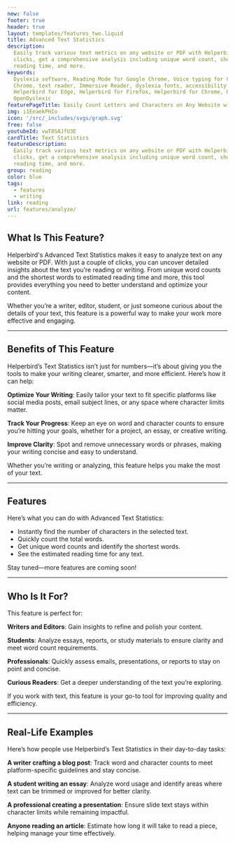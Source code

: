 ```yaml
---
new: false
footer: true
header: true
layout: templates/features_two.liquid
title: Advanced Text Statistics
description:
  Easily track various text metrics on any website or PDF with Helperbird's extension. With just two
  clicks, get a comprehensive analysis including unique word count, shortest words, estimated
  reading time, and more.
keywords:
  Dyslexia software, Reading Mode for Google Chrome, Voice typing for Chrome, Text to speech for
  Chrome, text reader, Immersive Reader, dyslexia fonts, accessibility software, dyslexia software,
  Helperbird for Edge, Helperbird for Firefox, Helperbird for Chrome, Opendyslexic for Chrome,
  OpenDyslexic
featurePageTitle: Easily Count Letters and Characters on Any Website with Helperbird
img: i1EeaekPHIo
icon: '/src/_includes/svgs/graph.svg'
free: false
youtubeId: vwT8SAJfU3E
cardTitle: Text Statistics
featureDescription:
  Easily track various text metrics on any website or PDF with Helperbird's extension. With just two
  clicks, get a comprehensive analysis including unique word count, shortest words, estimated
  reading time, and more.
group: reading
color: blue
tags:
  - features
  - writing
link: reading
url: features/analyze/
---
```





## What Is This Feature?

Helperbird's Advanced Text Statistics makes it easy to analyze text on any website or PDF. With just a couple of clicks, you can uncover detailed insights about the text you’re reading or writing. From unique word counts and the shortest words to estimated reading time and more, this tool provides everything you need to better understand and optimize your content.

Whether you’re a writer, editor, student, or just someone curious about the details of your text, this feature is a powerful way to make your work more effective and engaging.



---



## Benefits of This Feature

Helperbird’s Text Statistics isn’t just for numbers—it’s about giving you the tools to make your writing clearer, smarter, and more efficient. Here’s how it can help:

**Optimize Your Writing**: Easily tailor your text to fit specific platforms like social media posts, email subject lines, or any space where character limits matter.

**Track Your Progress**: Keep an eye on word and character counts to ensure you’re hitting your goals, whether for a project, an essay, or creative writing.

**Improve Clarity**: Spot and remove unnecessary words or phrases, making your writing concise and easy to understand.

Whether you’re writing or analyzing, this feature helps you make the most of your text.

---

## Features

Here’s what you can do with Advanced Text Statistics:

- Instantly find the number of characters in the selected text.
- Quickly count the total words.
- Get unique word counts and identify the shortest words.
- See the estimated reading time for any text.

Stay tuned—more features are coming soon!

---

## Who Is It For?

This feature is perfect for:

**Writers and Editors**: Gain insights to refine and polish your content.

**Students**: Analyze essays, reports, or study materials to ensure clarity and meet word count requirements.

**Professionals**: Quickly assess emails, presentations, or reports to stay on point and concise.

**Curious Readers**: Get a deeper understanding of the text you’re exploring.

If you work with text, this feature is your go-to tool for improving quality and efficiency.

---

## Real-Life Examples


Here’s how people use Helperbird’s Text Statistics in their day-to-day tasks:

**A writer crafting a blog post**: Track word and character counts to meet platform-specific guidelines and stay concise.

**A student writing an essay**: Analyze word usage and identify areas where text can be trimmed or improved for better clarity.

**A professional creating a presentation**: Ensure slide text stays within character limits while remaining impactful.

**Anyone reading an article**: Estimate how long it will take to read a piece, helping manage your time effectively.